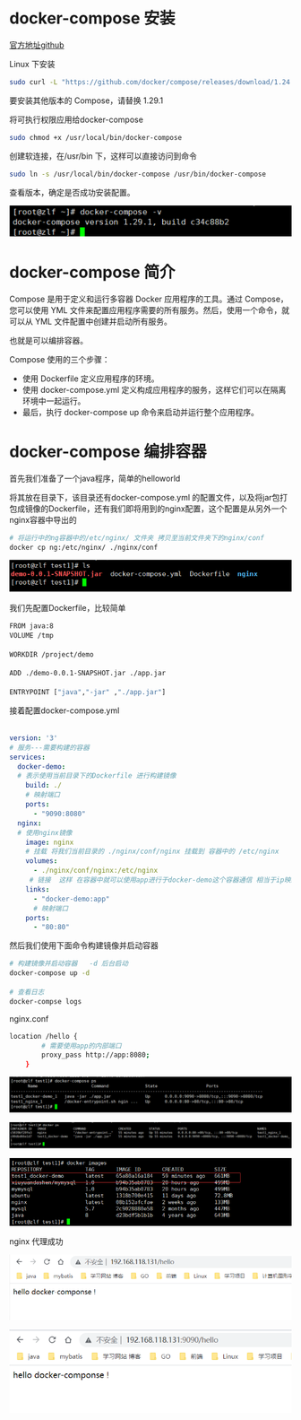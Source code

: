 # docker-compose 安装

[官方地址github](https://github.com/docker/compose/releases)

Linux 下安装

```bash
sudo curl -L "https://github.com/docker/compose/releases/download/1.24.1/docker-compose-$(uname -s)-$(uname -m)" -o /usr/local/bin/docker-compose
```

要安装其他版本的 Compose，请替换 1.29.1 

将可执行权限应用给docker-compose

```bash
sudo chmod +x /usr/local/bin/docker-compose
```

创建软连接，在/usr/bin  下，这样可以直接访问到命令

```bash
sudo ln -s /usr/local/bin/docker-compose /usr/bin/docker-compose
```

查看版本，确定是否成功安装配置。

![image-20210807135245359](docker-conpose.assets/image-20210807135245359.png)



# docker-compose 简介

Compose 是用于定义和运行多容器 Docker 应用程序的工具。通过 Compose，您可以使用 YML 文件来配置应用程序需要的所有服务。然后，使用一个命令，就可以从 YML 文件配置中创建并启动所有服务。

也就是可以编排容器。

Compose 使用的三个步骤：

- 使用 Dockerfile 定义应用程序的环境。
- 使用 docker-compose.yml 定义构成应用程序的服务，这样它们可以在隔离环境中一起运行。
- 最后，执行 docker-compose up 命令来启动并运行整个应用程序。

# docker-compose  编排容器

首先我们准备了一个java程序，简单的helloworld

将其放在目录下，该目录还有docker-compose.yml 的配置文件，以及将jar包打包成镜像的Dockerfile，还有我们即将用到的nginx配置，这个配置是从另外一个nginx容器中导出的

```bash
# 将运行中的ng容器中的/etc/nginx/ 文件夹 拷贝至当前文件夹下的nginx/conf
docker cp ng:/etc/nginx/ ./nginx/conf 
```



![image-20210807184335341](docker-conpose.assets/image-20210807184335341.png)



我们先配置Dockerfile，比较简单

```bash
FROM java:8
VOLUME /tmp

WORKDIR /project/demo

ADD ./demo-0.0.1-SNAPSHOT.jar ./app.jar

ENTRYPOINT ["java","-jar" ,"./app.jar"]
```

 接着配置docker-compose.yml

```yaml

version: '3'
# 服务---需要构建的容器
services:
  docker-demo:
  # 表示使用当前目录下的Dockerfile 进行构建镜像
    build: ./
    # 映射端口
    ports:
      - "9090:8080"
  nginx:
  # 使用nginx镜像
    image: nginx
    # 挂载 将我们当前目录的 ./nginx/conf/nginx 挂载到 容器中的 /etc/nginx
    volumes:
      - ./nginx/conf/nginx:/etc/nginx
     # 链接  这样 在容器中就可以使用app进行于docker-demo这个容器通信 相当于ip映射
    links:
      - "docker-demo:app"
      # 映射端口
    ports:
      - "80:80"
```

然后我们使用下面命令构建镜像并启动容器  

```bash
# 构建镜像并启动容器   -d 后台启动
docker-compose up -d

# 查看日志
docker-compse logs 

```

nginx.conf

```bash
location /hello {
		# 需要使用app的内部端口
        proxy_pass http://app:8080;
    }
```

![image-20210807190015127](docker-conpose.assets/image-20210807190015127.png)

![image-20210807190120884](docker-conpose.assets/image-20210807190120884.png)

![image-20210807190159171](docker-conpose.assets/image-20210807190159171.png)

nginx 代理成功

![image-20210807190232309](docker-conpose.assets/image-20210807190232309.png)

![image-20210807190356990](docker-conpose.assets/image-20210807190356990.png)